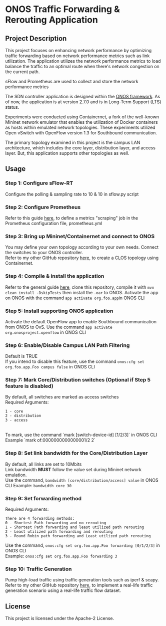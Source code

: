 # ONOS Traffic Forwarding & Rerouting Application

## Project Description
This project focuses on enhancing network performance by optimizing traffic forwarding based on network performance metrics such as link utilization. The application utilizes the network performance metrics to load balance the traffic to an optimal route when there's network congestion on the current path. 

sFlow and Prometheus are used to collect and store the network performance metrics

The SDN controller application is designed within the [ONOS framework](https://wiki.onosproject.org/display/ONOS/ONOS). As of now, the application is at version 2.7.0 and is in Long-Term Support (LTS) status.

Experiments were conducted using Containernet, a fork of the well-known Mininet network emulator that enables the utilization of Docker containers as hosts within emulated network topologies. These experiments utilized Open vSwitch with OpenFlow version 1.3 for Southbound communication.

The primary topology examined in this project is the campus LAN architecture, which includes the core layer, distribution layer, and access layer. But, this application supports other topologies as well.

## Usage
### Step 1: Configure sFlow-RT
Configure the polling & sampling rate to 10 & 10 in sflow.py script

### Step 2: Configure Prometheus
Refer to this guide [here](https://blog.sflow.com/2019/04/prometheus-exporter.html), to define a metrics "scraping" job in the Prometheus configuration file, prometheus.yml

### Step 3: Bring up Mininet/Containernet and connect to ONOS
You may define your own topology according to your own needs. Connect the switches to your ONOS controller. <br>
Refer to my other GitHub repository [here](https://github.com/vikki8/SDN_clos_topology_generator), to create a CLOS topology using Containernet.

### Step 4: Compile & install the application
Refer to the general guide [here](https://wiki.onosproject.org/display/ONOS/Template+Application+Tutorial), clone this repository, compile it with `mvn clean install -DskipTests` then install the `.oar` to ONOS. Activate the app on ONOS with the command `app activate org.foo.app`in ONOS CLI

### Step 5: Install supporting ONOS application
Activate the default OpenFlow app to enable Southbound communication from ONOS to OvS. Use the command `app activate org.onosproject.openflow` in ONOS CLI

### Step 6: Enable/Disable Campus LAN Path Filtering
Default is TRUE <br>
If you intend to disable this feature, use the command `onos:cfg set org.foo.app.Foo campus false` in ONOS CLI

### Step 7: Mark Core/Distribution switches (Optional if Step 5 feature is disabled)
By default, all switches are marked as access switches <br>
Required Arguments:
```
1 - core 
2 - distribution 
3 - access 
```
<br>
To mark, use the command `mark [switch-device-id] [1/2/3]` in ONOS CLI <br>
Example
`mark of:0000000000000001/2 2`

### Step 8: Set link bandwidth for the Core/Distribution Layer
By default, all links are set to 10Mbits <br>
Link bandwidth **MUST** follow the value set during Mininet network emulation. <br>
Use the command, `bandwidth [core/distribution/access] value` in ONOS CLI
Example:
`bandwidth core 30`

### Step 9: Set forwarding method
Required Arguments:
```
There are 4 forwarding methods: 
0 - Shortest Path forwarding and no rerouting 
1 - Shortest Path forwarding and least utilized path rerouting 
2 - Least utilized path forwarding and rerouting 
3 - Round Robin path forwarding and Least utilized path rerouting 
```
Use the command, `onos:cfg set org.foo.app.Foo forwarding [0/1/2/3]` in ONOS CLI <br>
Example:
`onos:cfg set org.foo.app.Foo forwarding 3`


### Step 10: Traffic Generation
Pump high-load traffic using traffic generation tools such as iperf & scapy. <br>
Refer to my other GitHub repository [here](https://github.com/vikki8/real_life_traffic_generator), to implement a real-life traffic generation scenario using a real-life traffic flow dataset.

## License
This project is licensed under the Apache-2 License.
